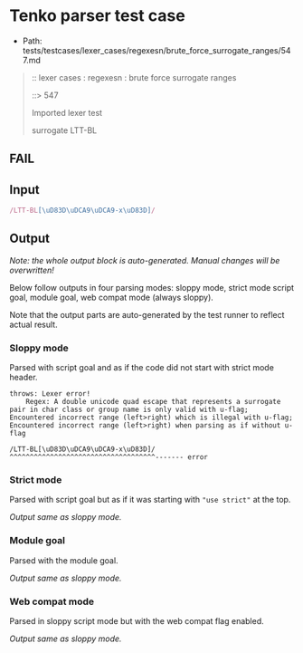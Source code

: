 # Tenko parser test case

- Path: tests/testcases/lexer_cases/regexesn/brute_force_surrogate_ranges/547.md

> :: lexer cases : regexesn : brute force surrogate ranges
>
> ::> 547
>
> Imported lexer test
>
> surrogate LTT-BL

## FAIL

## Input

`````js
/LTT-BL[\uD83D\uDCA9\uDCA9-x\uD83D]/
`````

## Output

_Note: the whole output block is auto-generated. Manual changes will be overwritten!_

Below follow outputs in four parsing modes: sloppy mode, strict mode script goal, module goal, web compat mode (always sloppy).

Note that the output parts are auto-generated by the test runner to reflect actual result.

### Sloppy mode

Parsed with script goal and as if the code did not start with strict mode header.

`````
throws: Lexer error!
    Regex: A double unicode quad escape that represents a surrogate pair in char class or group name is only valid with u-flag; Encountered incorrect range (left>right) which is illegal with u-flag; Encountered incorrect range (left>right) when parsing as if without u-flag

/LTT-BL[\uD83D\uDCA9\uDCA9-x\uD83D]/
^^^^^^^^^^^^^^^^^^^^^^^^^^^^^^^^^^^^------- error
`````

### Strict mode

Parsed with script goal but as if it was starting with `"use strict"` at the top.

_Output same as sloppy mode._

### Module goal

Parsed with the module goal.

_Output same as sloppy mode._

### Web compat mode

Parsed in sloppy script mode but with the web compat flag enabled.

_Output same as sloppy mode._
